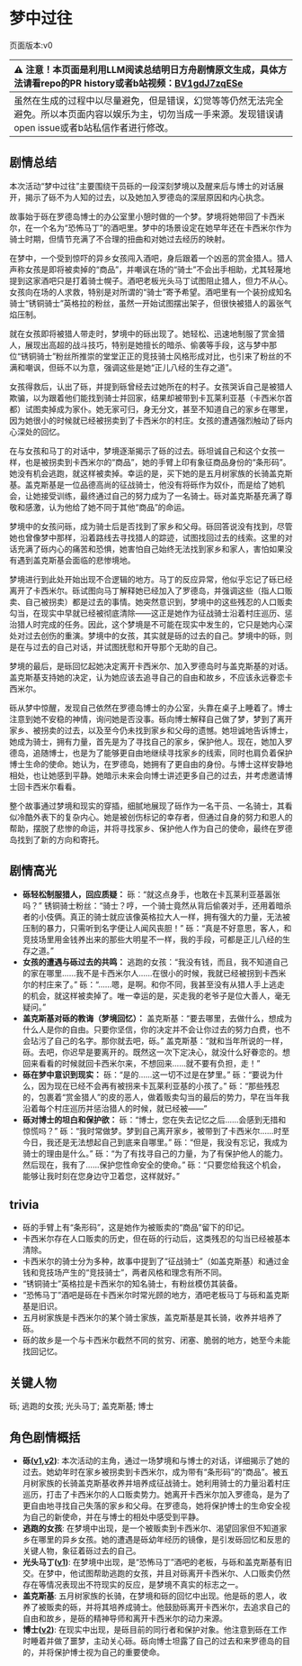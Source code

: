 # 梦中过往
页面版本:v0
 

| :warning: 注意！本页面是利用LLM阅读总结明日方舟剧情原文生成，具体方法请看repo的PR history或者b站视频：[BV1gdJ7zqESe](https://www.bilibili.com/video/BV1gdJ7zqESe/)         |
|:----------------------------|
| 虽然在生成的过程中以尽量避免，但是错误，幻觉等等仍然无法完全避免。所以本页面内容以娱乐为主，切勿当成一手来源。发现错误请open issue或者b站私信作者进行修改。|



## 剧情总结
本次活动“梦中过往”主要围绕干员砾的一段深刻梦境以及醒来后与博士的对话展开，揭示了砾不为人知的过去，以及她加入罗德岛的深层原因和内心执念。

故事始于砾在罗德岛博士的办公室里小憩时做的一个梦。梦境将她带回了卡西米尔，在一个名为“恐怖马丁”的酒吧里。梦中的场景设定在她早年还在卡西米尔作为骑士时期，但情节充满了不合理的扭曲和对她过去经历的映射。

在梦中，一个受到惊吓的异乡女孩闯入酒吧，身后跟着一个凶恶的赏金猎人。猎人声称女孩是即将被卖掉的“商品”，并嘲讽在场的“骑士”不会出手相助，尤其轻蔑地提到这家酒吧只是打着骑士幌子。酒吧老板光头马丁试图阻止猎人，但力不从心。女孩向在场的人求救，特别是对所谓的“骑士”寄予希望。酒吧里有一个装扮成知名骑士“锈铜骑士”英格拉的粉丝，虽然一开始试图摆出架子，但很快被猎人的嚣张气焰压制。

就在女孩即将被猎人带走时，梦境中的砾出现了。她轻松、迅速地制服了赏金猎人，展现出高超的战斗技巧，特别是她擅长的暗杀、偷袭等手段，这与梦中那位“锈铜骑士”粉丝所推崇的堂堂正正的竞技骑士风格形成对比，也引来了粉丝的不满和嘲讽，但砾不以为意，强调这些是她“正儿八经的生存之道”。

女孩得救后，认出了砾，并提到砾曾经去过她所在的村子。女孩哭诉自己是被猎人欺骗，以为跟着他们能找到骑士并回家，结果却被带到卡瓦莱利亚基（卡西米尔首都）试图卖掉成为家仆。她无家可归，身无分文，甚至不知道自己的家乡在哪里，因为她很小的时候就已经被拐卖到了卡西米尔的村庄。女孩的遭遇强烈触动了砾内心深处的回忆。

在与女孩和马丁的对话中，梦境逐渐揭示了砾的过去。砾坦诚自己和这个女孩一样，也是被拐卖到卡西米尔的“商品”，她的手臂上印有象征商品身份的“条形码”。她没有机会逃跑，就这样被卖掉。幸运的是，买下她的是五月树家族的长骑盖克斯基。盖克斯基是一位品德高尚的征战骑士，他没有将砾作为奴仆，而是给了她机会，让她接受训练，最终通过自己的努力成为了一名骑士。砾对盖克斯基充满了尊敬和感激，认为他给了她不同于其他“商品”的命运。

梦境中的女孩问砾，成为骑士后是否找到了家乡和父母。砾回答说没有找到，尽管她也曾像梦中那样，沿着路线去寻找猎人的踪迹，试图找回过去的线索。这里的对话充满了砾内心的痛苦和恐惧，她害怕自己始终无法找到家乡和家人，害怕如果没有遇到盖克斯基会面临的悲惨境地。

梦境进行到此处开始出现不合逻辑的地方。马丁的反应异常，他似乎忘记了砾已经离开了卡西米尔。砾试图向马丁解释她已经加入了罗德岛，并强调这些（指人口贩卖、自己被拐卖）都是过去的事情。她突然意识到，梦境中的这些残忍的人口贩卖勾当，在现实中早就已经被彻底清除——这正是她作为征战骑士沿着村庄巡历、惩治猎人时完成的任务。因此，这个梦境是不可能在现实中发生的，它只是她内心深处对过去创伤的重演。梦境中的女孩，其实就是砾的过去的自己。梦境中的砾，则是在与过去的自己对话，并试图抚慰和开导那个无助的自己。

梦境的最后，是砾回忆起她决定离开卡西米尔、加入罗德岛时与盖克斯基的对话。盖克斯基支持她的决定，认为她应该去追寻自己的自由和故乡，不应该永远眷恋卡西米尔。

砾从梦中惊醒，发现自己依然在罗德岛博士的办公室，头靠在桌子上睡着了。博士注意到她不安稳的神情，询问她是否没事。砾向博士解释自己做了梦，梦到了离开家乡、被拐卖的过去，以及至今仍未找到家乡和父母的遗憾。她坦诚地告诉博士，她成为骑士，拥有力量，首先是为了寻找自己的家乡，保护他人。现在，她加入罗德岛，追随博士，也是为了能够更自由地继续寻找家乡的线索，同时也肩负着保护博士生命的使命。她认为，在罗德岛，她拥有了更自由的身份。与博士这样安静地相处，也让她感到平静。她暗示未来会向博士讲述更多自己的过去，并考虑邀请博士回卡西米尔看看。

整个故事通过梦境和现实的穿插，细腻地展现了砾作为一名干员、一名骑士，其看似冷酷外表下的复杂内心。她是被创伤标记的幸存者，但通过自身的努力和恩人的帮助，摆脱了悲惨的命运，并将寻找家乡、保护他人作为自己的使命，最终在罗德岛找到了新的方向和寄托。
## 剧情高光
*   **砾轻松制服猎人，回应质疑：**
    砾：“就这点身手，也敢在卡瓦莱利亚基嚣张吗？”
    锈铜骑士粉丝：“骑士？哼，一个骑士竟然从背后偷袭对手，还用着暗杀者的小伎俩。真正的骑士就应该像英格拉大人一样，拥有强大的力量，无法被压制的暴力，只需听到名字便让人闻风丧胆！”
    砾：“真是不好意思，客人，和竞技场里用金钱养出来的那些大明星不一样，我的手段，可都是正儿八经的生存之道。”
*   **女孩的遭遇与砾过去的共鸣：**
    逃跑的女孩：“我没有钱，而且，我不知道自己的家在哪里......我不是卡西米尔人......在很小的时候，我就已经被拐到卡西米尔的村庄来了。”
    砾：“......嗯，是啊。和你不同，我甚至没有从猎人手上逃走的机会，就这样被卖掉了。唯一幸运的是，买走我的老爷子是位大善人，毫无疑问。”
*   **盖克斯基对砾的教诲（梦境回忆）：**
    盖克斯基：“要去哪里，去做什么，想成为什么人是你的自由。只要你坚信，你的决定并不会让你过去的努力白费，也不会玷污了自己的名字。那你就去吧，砾。”
    盖克斯基：“就和当年所说的一样，砾。去吧，你迟早是要离开的。既然这一次下定决心，就没什么好眷恋的。想回来看看的时候就回卡西米尔来，不想回来......就不要有负担，走！”
*   **砾在梦中意识到现实：**
    砾：“是的......这一切不过是在梦里。”
    砾：“要说为什么，因为现在已经不会再有被拐来卡瓦莱利亚基的小孩了。”
    砾：“那些残忍的，包裹着“赏金猎人”的皮的恶人，做着贩卖勾当的最后的势力，早在当年我沿着每个村庄巡历并惩治猎人的时候，就已经被——”
*   **砾对博士的坦白和保护欲：**
    砾：“博士，您在失去记忆之后......会感到无措和惊慌吗？”
    砾：“我时常做梦。梦到自己离开家乡，被带到了卡西米尔......时至今日，我还是无法想起自己到底来自哪里。”
    砾：“但是，我没有忘记，我成为骑士的理由是什么。”
    砾：“为了有找寻自己的力量，为了有保护他人的能力。然后现在，我有了......保护您性命安全的使命。”
    砾：“只要您给我这个机会，能够让我时刻在您身边守卫着您，这样就好。”
## trivia
*   砾的手臂上有“条形码”，这是她作为被贩卖的“商品”留下的印记。
*   卡西米尔存在人口贩卖的历史，但在砾的行动后，这类残忍的勾当已经被基本清除。
*   卡西米尔的骑士分为多种，故事中提到了“征战骑士”（如盖克斯基）和通过金钱和竞技场产生的“竞技骑士”，两者风格和理念有所不同。
*   “锈铜骑士”英格拉是卡西米尔的知名骑士，有粉丝模仿其装备。
*   “恐怖马丁”酒吧是砾在卡西米尔时常光顾的地方，酒吧老板马丁与砾和盖克斯基是旧识。
*   五月树家族是卡西米尔的某个骑士家族，盖克斯基是其长骑，收养并培养了砾。
*   砾的故乡是一个与卡西米尔截然不同的贫穷、闭塞、脆弱的地方，她至今未能找回记忆。
## 关键人物
砾; 逃跑的女孩; 光头马丁; 盖克斯基; 博士
## 角色剧情概括
-   **砾([v1](../chars/char_237_gravel.md),[v2](../char_v3/char_237_gravel.md))**: 本次活动的主角，通过一场梦境和与博士的对话，详细揭示了她的过去。她幼年时在家乡被拐卖到卡西米尔，成为带有“条形码”的“商品”。被五月树家族的长骑盖克斯基收养并培养成征战骑士。她利用骑士的力量沿着村庄巡历，打击了卡西米尔的人口贩卖势力。她离开卡西米尔加入罗德岛，是为了更自由地寻找自己失落的家乡和父母。在罗德岛，她将保护博士的生命安全视为自己的新使命，并在与博士的相处中感受到平静。
-   **逃跑的女孩**: 在梦境中出现，是一个被贩卖到卡西米尔、渴望回家但不知道家乡在哪里的异乡女孩。她的遭遇是砾幼年经历的镜像，是引发砾回忆和反思的关键人物，象征着砾过去的自己。
-   **光头马丁([v1](../chars/extended_char_guang_tou_ma_ding.md))**: 在梦境中出现，是“恐怖马丁”酒吧的老板，与砾和盖克斯基有旧交。在梦中，他试图帮助逃跑的女孩，并且对砾离开卡西米尔、人口贩卖仍然存在等情况表现出不符现实的反应，是梦境不真实的标志之一。
-   **盖克斯基**: 五月树家族的长骑，在梦境和砾的回忆中出现。他是砾的恩人，收养了被贩卖的砾，并将其培养成骑士。他鼓励砾离开卡西米尔，去追求自己的自由和故乡，是砾的精神导师和离开卡西米尔的动力来源。
-   **博士([v2](../char_v3/extended_char_bo_shi.md))**: 在现实中出现，是砾目前的同行者和保护对象。他注意到砾在工作时睡着并做了噩梦，主动关心砾。砾向博士坦露了自己的过去和来罗德岛的目的，并将保护博士视为自己的重要使命。